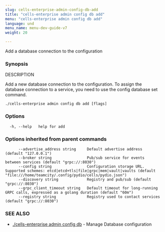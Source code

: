 ```yaml
---
slug: cells-enterprise-admin-config-db-add
title: "cells-enterprise admin config db add"
menu: "cells-enterprise admin config db add"
language: und
menu_name: menu-dev-guide-v7
weight: 20

---
```

Add a database connection to the configuration

### Synopsis


DESCRIPTION

  Add a new database connection to the configuration.
  To assign the database connection to a service, you need to use the config database set command.


```
./cells-enterprise admin config db add [flags]
```

### Options

```
  -h, --help   help for add
```

### Options inherited from parent commands

```
      --advertise_address string     Default advertise address (default "127.0.0.1")
      --broker string                Pub/sub service for events between services (default "grpc://:8030")
      --config string                Configuration storage URL. Supported schemes: etcd|etcd+tls|file|grpc|mem|vault|vaults (default "file:///home/teamcity/.config/pydio/cells/pydio.json")
      --discovery string             Registry and pub/sub (default "grpc://:8030")
      --grpc_client_timeout string   Default timeout for long-running GRPC calls, expressed as a golang duration (default "60m")
      --registry string              Registry used to contact services (default "grpc://:8030")
```

### SEE ALSO

* [./cells-enterprise admin config db](./cells-enterprise-admin-config-db)	 - Manage Database configuration

